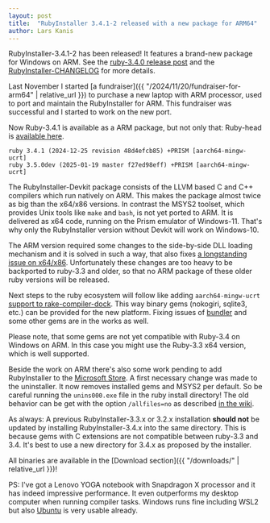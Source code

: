 ```yaml
---
layout: post
title:  "RubyInstaller 3.4.1-2 released with a new package for ARM64"
author: Lars Kanis
---
```

RubyInstaller-3.4.1-2 has been released!
It features a brand-new package for Windows on ARM.
See the [ruby-3.4.0 release post](https://www.ruby-lang.org/en/news/2024/12/25/ruby-3-4-0-released/) and the [RubyInstaller-CHANGELOG](https://github.com/oneclick/rubyinstaller2/blob/master/CHANGELOG-3.4.md#rubyinstaller-341-2---2025-01-18) for more details.

Last November I started [a fundraiser]({{ "/2024/11/20/fundraiser-for-arm64" | relative_url }}) to purchase a new laptop with ARM processor, used to port and maintain the RubyInstaller for ARM.
This fundraiser was successful and I started to work on the new port.

Now Ruby-3.4.1 is available as a ARM package, but not only that: Ruby-head is [available here](https://github.com/oneclick/rubyinstaller2/releases/tag/rubyinstaller-head).
```
ruby 3.4.1 (2024-12-25 revision 48d4efcb85) +PRISM [aarch64-mingw-ucrt]
ruby 3.5.0dev (2025-01-19 master f27ed98eff) +PRISM [aarch64-mingw-ucrt]
```

The RubyInstaller-Devkit package consists of the LLVM based C and C++ compilers which run natively on ARM.
This makes the package almost twice as big than the x64/x86 versions.
In contrast the MSYS2 toolset, which provides Unix tools like `make` and `bash`, is not yet ported to ARM.
It is delivered as x64 code, running on the Prism emulator of Windows-11.
That's why only the RubyInstaller version without Devkit will work on Windows-10.

The ARM version required some changes to the side-by-side DLL loading mechanism and it is solved in such a way, that also fixes [a longstanding issue on x64/x86](https://github.com/oneclick/rubyinstaller2/issues/60).
Unfortunately these changes are too heavy to be backported to ruby-3.3 and older, so that no ARM package of these older ruby versions will be released.

Next steps to the ruby ecosystem will follow like adding `aarch64-mingw-ucrt` [support to rake-compiler-dock](https://github.com/rake-compiler/rake-compiler-dock/issues/148).
This way binary gems (nokogiri, sqlite3, etc.) can be provided for the new platform.
Fixing issues of [bundler](https://github.com/rubygems/rubygems/pull/8378) and some other gems are in the works as well.

Please note, that some gems are not yet compatible with Ruby-3.4 on Windows on ARM.
In this case you might use the Ruby-3.3 x64 version, which is well supported.

Beside the work on ARM there's also some work pending to add RubyInstaller to the [Microsoft Store](https://apps.microsoft.com).
A first necessary change was made to the uninstaller.
It now removes installed gems and MSYS2 per default.
So be careful running the `unins000.exe` file in the ruby install directory!
The old behavior can be get with the option `/allfiles=no` as described [in the wiki](https://github.com/oneclick/rubyinstaller2/wiki/FAQ#q-how-do-i-perform-a-silentunattended-install-with-the-rubyinstaller).

As always: A previous RubyInstaller-3.3.x or 3.2.x installation <b>should not</b> be updated by installing RubyInstaller-3.4.x into the same directory.
This is because gems with C extensions are not compatible between ruby-3.3 and 3.4.
It's best to use a new directory for 3.4.x as proposed by the installer.

All binaries are available in the [Download section]({{ "/downloads/" | relative_url }})!

PS: I've got a Lenovo YOGA notebook with Snapdragon X processor and it has indeed impressive performance.
It even outperforms my desktop computer when running compiler tasks.
Windows runs fine including WSL2 but also [Ubuntu](https://discourse.ubuntu.com/t/ubuntu-24-10-concept-snapdragon-x-elite) is very usable already.
